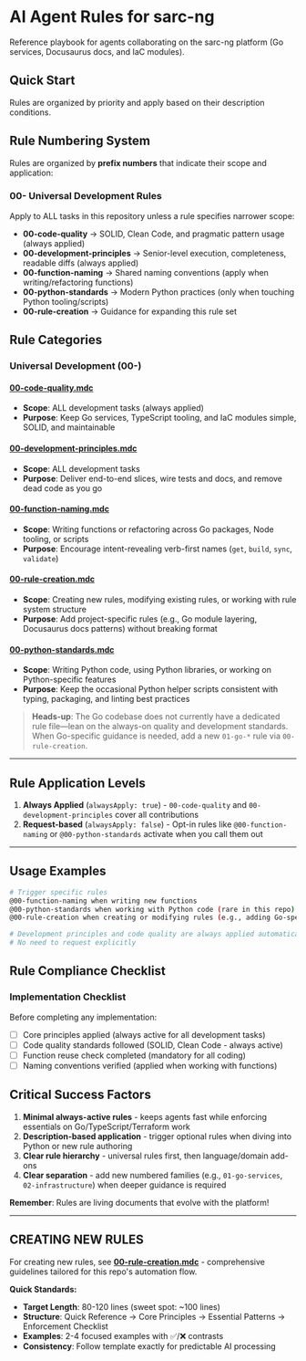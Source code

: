 # AI Agent Rules for sarc-ng

Reference playbook for agents collaborating on the sarc-ng platform (Go services, Docusaurus docs, and IaC modules).

## **Quick Start**

Rules are organized by priority and apply based on their description conditions.

## **Rule Numbering System**

Rules are organized by **prefix numbers** that indicate their scope and application:

### **00- Universal Development Rules**

Apply to ALL tasks in this repository unless a rule specifies narrower scope:

- **00-code-quality** → SOLID, Clean Code, and pragmatic pattern usage (always applied)
- **00-development-principles** → Senior-level execution, completeness, readable diffs (always applied)
- **00-function-naming** → Shared naming conventions (apply when writing/refactoring functions)
- **00-python-standards** → Modern Python practices (only when touching Python tooling/scripts)
- **00-rule-creation** → Guidance for expanding this rule set


## **Rule Categories**

### **Universal Development (00-)**

#### [00-code-quality.mdc](./00-code-quality.mdc)

- **Scope**: ALL development tasks (always applied)
- **Purpose**: Keep Go services, TypeScript tooling, and IaC modules simple, SOLID, and maintainable

#### [00-development-principles.mdc](./00-development-principles.mdc)

- **Scope**: ALL development tasks
- **Purpose**: Deliver end-to-end slices, wire tests and docs, and remove dead code as you go

#### [00-function-naming.mdc](./00-function-naming.mdc)

- **Scope**: Writing functions or refactoring across Go packages, Node tooling, or scripts
- **Purpose**: Encourage intent-revealing verb-first names (`get`, `build`, `sync`, `validate`)

#### [00-rule-creation.mdc](./00-rule-creation.mdc)

- **Scope**: Creating new rules, modifying existing rules, or working with rule system structure
- **Purpose**: Add project-specific rules (e.g., Go module layering, Docusaurus docs patterns) without breaking format

#### [00-python-standards.mdc](./00-python-standards.mdc)

- **Scope**: Writing Python code, using Python libraries, or working on Python-specific features
- **Purpose**: Keep the occasional Python helper scripts consistent with typing, packaging, and linting best practices

> **Heads-up**: The Go codebase does not currently have a dedicated rule file—lean on the always-on quality and development standards. When Go-specific guidance is needed, add a new `01-go-*` rule via `00-rule-creation`.


______________________________________________________________________

## **Rule Application Levels**

1. **Always Applied** (`alwaysApply: true`) - `00-code-quality` and `00-development-principles` cover all contributions
1. **Request-based** (`alwaysApply: false`) - Opt-in rules like `@00-function-naming` or `@00-python-standards` activate when you call them out

______________________________________________________________________

## **Usage Examples**

```bash
# Trigger specific rules
@00-function-naming when writing new functions
@00-python-standards when working with Python code (rare in this repo)
@00-rule-creation when creating or modifying rules (e.g., adding Go-specific guidance)

# Development principles and code quality are always applied automatically
# No need to request explicitly
```

## **Rule Compliance Checklist**

### **Implementation Checklist**

Before completing any implementation:

- [ ] Core principles applied (always active for all development tasks)
- [ ] Code quality standards followed (SOLID, Clean Code - always active)
- [ ] Function reuse check completed (mandatory for all coding)
- [ ] Naming conventions verified (applied when working with functions)

## **Critical Success Factors**

1. **Minimal always-active rules** - keeps agents fast while enforcing essentials on Go/TypeScript/Terraform work
1. **Description-based application** - trigger optional rules when diving into Python or new rule authoring
1. **Clear rule hierarchy** - universal rules first, then language/domain add-ons
1. **Clear separation** - add new numbered families (e.g., `01-go-services`, `02-infrastructure`) when deeper guidance is required

**Remember**: Rules are living documents that evolve with the platform!

______________________________________________________________________

## **CREATING NEW RULES**

For creating new rules, see **[00-rule-creation.mdc](./00-rule-creation.mdc)** - comprehensive guidelines tailored for this repo's automation flow.

**Quick Standards:**

- **Target Length**: 80-120 lines (sweet spot: ~100 lines)
- **Structure**: Quick Reference → Core Principles → Essential Patterns → Enforcement Checklist
- **Examples**: 2-4 focused examples with ✅/❌ contrasts
- **Consistency**: Follow template exactly for predictable AI processing
